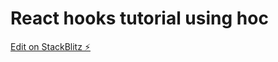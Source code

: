 # React hooks tutorial using hoc

[Edit on StackBlitz ⚡️](https://stackblitz.com/edit/react-yeeuvd)
